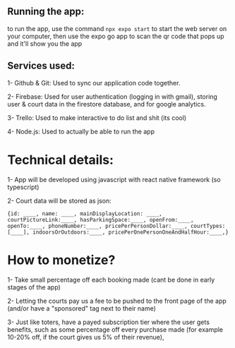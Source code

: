 ## Running the app:
to run the app, use the command ```npx expo start``` to start the web server on your computer, then use the expo go app to scan the qr code that pops up and it'll show you the app

## Services used:
1- Github & Git: Used to sync our application code together.

2- Firebase: Used for user authentication (logging in with gmail), storing user & court data in the firestore database, and for google analytics.

3- Trello: Used to make interactive to do list and shit (its cool)

4- Node.js: Used to actually be able to run the app

# Technical details:
1- App will be developed using javascript with react native framework (so typescript)

2- Court data will be stored as json: 

```
{id: ____, name: ____, mainDisplayLocation: ____, courtPictureLink:____, hasParkingSpace:____, openFrom:____, openTo:____, phoneNumber:____, pricePerPersonDollar:____, courtTypes:[____], indoorsOrOutdoors:____, pricePerOnePersonOneAndHalfHour:____,}
```

# How to monetize?
1- Take small percentage off each booking made (cant be done in early stages of the app)

2- Letting the courts pay us a fee to be pushed to the front page of the app (and/or have a "sponsored" tag next to their name)

3- Just like toters, have a payed subscription tier where the user gets benefits, such as some percentage off every purchase made (for example 10-20% off, if the court gives us 5% of their revenue), 